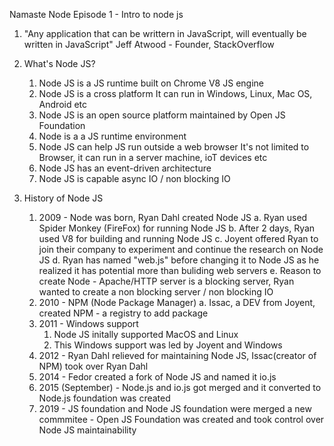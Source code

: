 Namaste Node
Episode 1 - Intro to node js

1. "Any application that can be writtern in JavaScript, will eventually be written in JavaScript" Jeff Atwood - Founder, StackOverflow

2. What's Node JS?
    1. Node JS is a JS runtime built on Chrome V8 JS engine
    2. Node JS is a cross platform
        It can run in Windows, Linux, Mac OS, Android etc
    3. Node JS is an open source platform maintained by Open JS Foundation
    4. Node is a a JS runtime environment
    5. Node JS can help JS run outside a web browser
        It's not limited to Browser, it can run in a server machine, ioT devices etc
    6. Node JS has an event-driven architecture
    7. Node JS is capable async IO / non blocking IO

3. History of Node JS
    1. 2009 -  Node was born, Ryan Dahl created Node JS
        a. Ryan used Spider Monkey (FireFox) for running Node JS
        b. After 2 days, Ryan used V8 for building and running Node JS
        c. Joyent offered Ryan to join their company to experiment and continue the research on Node JS
        d. Ryan has named "web.js" before changing it to Node JS as he realized it has potential more than buliding web servers
        e. Reason to create Node - Apache/HTTP server is a blocking server, Ryan wanted to create a non blocking server / non blocking IO
    2. 2010 - NPM (Node Package Manager)
        a. Issac, a DEV from Joyent, created NPM -  a registry to add package
    3. 2011 - Windows support 
        1. Node JS initally supported MacOS and Linux
        2. This Windows support was led by Joyent and Windows
    4. 2012 - Ryan Dahl relieved for maintaining Node JS, Issac(creator of NPM) took over Ryan Dahl
    5. 2014 - Fedor created a fork of Node JS and named it io.js
    6. 2015 (September) - Node.js and io.js got merged and it converted to Node.js foundation was created
    7. 2019 - JS foundation and Node JS foundation were merged a new commmitee - Open JS Foundation was created and took control over Node JS maintainability 
